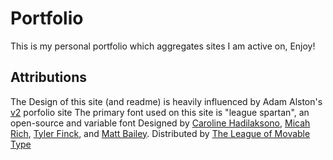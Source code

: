 # Portfolio

This is my personal portfolio which aggregates sites I am active on, Enjoy!

## Attributions

The Design of this site (and readme) is heavily influenced by Adam Alston's [v2](adamalston.com) porfolio site
The primary font used on this site is "league spartan", an open-source and variable font Designed by [Caroline Hadilaksono](https://www.hadilaksono.com/), [Micah Rich](https://micahrich.com/), [Tyler Finck](https://tyfromtheinternet.com/), and [Matt Bailey](https://mtbailey.com/). Distributed by [The League of Movable Type](https://www.theleagueofmoveabletype.com/league-spartan)
